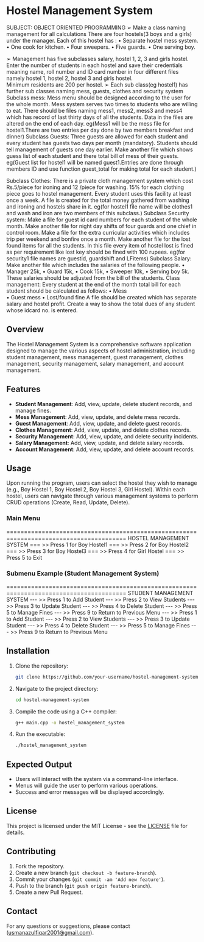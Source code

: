 # Hostel Management System
SUBJECT: OBJECT ORIENTED PROGRAMMING 
➢ Make a  class naming management for all calculations 
There are four hostels(3 boys and a girls) under the manager. Each of this hostel has : 
•	Separate hostel mess system. 
•	One cook for kitchen. 
•	Four sweepers. 
•	Five guards. 
•	One serving boy. 
 
➢	Management has five subclasses salary, hostel 1, 2, 3 and girls hostel. 
Enter the number of students in each hostel and save their credentials meaning name, roll number and ID card number in four different files namely hostel 1, hostel 2, hostel 3 and girls hostel.  
Minimum residents are 200 per hostel. 
➢	Each sub class(eg hostel1) has further sub classes naming mess, guests, clothes and security system  
Subclass mess: 
Mess menu should be designed according to the user for the whole month. 
Mess system serves two times to students who are willing to eat. 
There should be files naming mess1, mess2, mess3 and mess4 which has record of last thirty days of all the students. Data in the files are altered on the end of each day. eg(Mess1 will be the mess file for hostel1.There are two entries per day done by two members breakfast and dinner) Subclass Guests: 
Three guests are allowed for each student and every student has guests two days per month (mandatory). 
Students should tell management of guests one day earlier. 
Make another file which shows guess list of each student and there total bill of mess of their guests.  
eg(Guest list for hostel1 will be named guest1.Entries are done through members ID and use function guest_total for making total for each student.) 
 
 
Subclass Clothes: 
There is a private cloth management system which cost Rs.5/piece for ironing and                      12 /piece for washing. 
15% for each clothing piece goes to hostel management. 
Every student uses this facility at least once a week. 
A file is created for the total money gathered from washing and ironing and hostels share in it. 
eg(for hostel1 file name will be clothes1 and wash and iron are two members of this subclass.) 
Subclass Security system: 
Make a file for guest id card numbers for each student of the whole month. 
Make another file for night day shifts of four guards and one chief in control room. Make a file for the extra curricular activities which includes trip per weekend and bonfire once a month. 
Make another file for the lost found items for all the students. In this file every item of hostel lost is fined as per requirement like lost key should be fined with 100 rupees. 
eg(for security1 file names are guestid, guardshift and LFitems) Subclass Salary: 
Make another file which includes the salaries of the following people. 
•	Manager 25k, 
•	Guard 15k, 
•	Cook 15k, 
•	Sweeper 10k, 
•	Serving boy 5k. These salaries should be adjusted from the bill of the students. 
Class management: 
Every student at the end of the month total bill for each student should be calculated as follows: 
•	Mess  
•	Guest mess 
•	Lost/found fine 
A file should be created which has separate salary and hostel profit. 
Create a way to show the total dues of any student whose idcard no. is entered. 


## Overview
The Hostel Management System is a comprehensive software application designed to manage the various aspects of hostel administration, including student management, mess management, guest management, clothes management, security management, salary management, and account management.

## Features
- **Student Management**: Add, view, update, delete student records, and manage fines.
- **Mess Management**: Add, view, update, and delete mess records.
- **Guest Management**: Add, view, update, and delete guest records.
- **Clothes Management**: Add, view, update, and delete clothes records.
- **Security Management**: Add, view, update, and delete security incidents.
- **Salary Management**: Add, view, update, and delete salary records.
- **Account Management**: Add, view, update, and delete account records.

## Usage
Upon running the program, users can select the hostel they wish to manage (e.g., Boy Hostel 1, Boy Hostel 2, Boy Hostel 3, Girl Hostel). Within each hostel, users can navigate through various management systems to perform CRUD operations (Create, Read, Update, Delete).

### Main Menu
========================================================================================
HOSTEL MANAGEMENT SYSTEM
    === >>  Press 1 for Boy Hostel1
    === >>  Press 2 for Boy Hostel2
    === >>  Press 3 for Boy Hostel3
    === >>  Press 4 for Girl Hostel
    === >>  Press 5 to Exit

### Submenu Example (Student Management System)
========================================================================================
STUDENT MANAGEMENT SYSTEM
    --- >> Press 1 to Add Student
    --- >> Press 2 to View Students
    --- >> Press 3 to Update Student
    --- >> Press 4 to Delete Student
    --- >> Press 5 to Manage Fines
    --- >> Press 9 to Return to Previous Menu
    --- >> Press 1 to Add Student
    --- >> Press 2 to View Students
    --- >> Press 3 to Update Student
    --- >> Press 4 to Delete Student
    --- >> Press 5 to Manage Fines
    --- >> Press 9 to Return to Previous Menu

## Installation
1. Clone the repository:
    ```sh
    git clone https://github.com/your-username/hostel-management-system.git
    ```
2. Navigate to the project directory:
    ```sh
    cd hostel-management-system
    ```
3. Compile the code using a C++ compiler:
    ```sh
    g++ main.cpp -o hostel_management_system
    ```
4. Run the executable:
    ```sh
    ./hostel_management_system
    ```

## Expected Output
- Users will interact with the system via a command-line interface.
- Menus will guide the user to perform various operations.
- Success and error messages will be displayed accordingly.

## License
This project is licensed under the MIT License - see the [LICENSE](LICENSE) file for details.

## Contributing
1. Fork the repository.
2. Create a new branch (`git checkout -b feature-branch`).
3. Commit your changes (`git commit -am 'Add new feature'`).
4. Push to the branch (`git push origin feature-branch`).
5. Create a new Pull Request.

## Contact
For any questions or suggestions, please contact (usmanazulfiqar2001@gmail.com).



